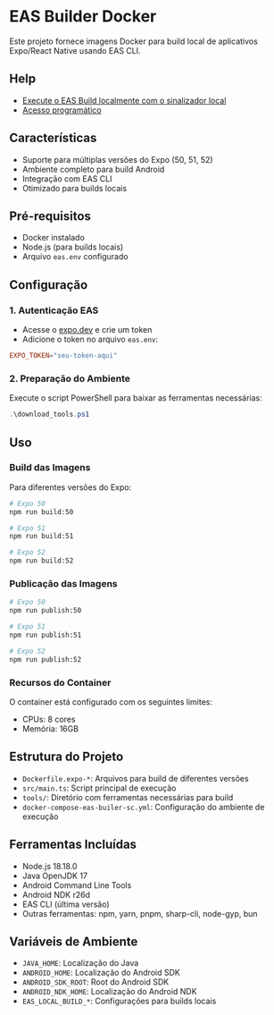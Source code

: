 # EAS Builder Docker

Este projeto fornece imagens Docker para build local de aplicativos Expo/React Native usando EAS CLI.

## Help

- [Execute o EAS Build localmente com o sinalizador local](https://docs.expo.dev/build-reference/local-builds/)
- [Acesso programático](https://docs.expo.dev/accounts/programmatic-access/)

## Características

- Suporte para múltiplas versões do Expo (50, 51, 52)
- Ambiente completo para build Android
- Integração com EAS CLI
- Otimizado para builds locais

## Pré-requisitos

- Docker instalado
- Node.js (para builds locais)
- Arquivo `eas.env` configurado

## Configuração

### 1. Autenticação EAS

- Acesse o [expo.dev](https://expo.dev/settings/access-tokens) e crie um token
- Adicione o token no arquivo `eas.env`:

```conf
EXPO_TOKEN="seu-token-aqui"
```

### 2. Preparação do Ambiente

Execute o script PowerShell para baixar as ferramentas necessárias:

```powershell
.\download_tools.ps1
```

## Uso

### Build das Imagens

Para diferentes versões do Expo:

```bash
# Expo 50
npm run build:50

# Expo 51
npm run build:51

# Expo 52
npm run build:52
```

### Publicação das Imagens

```bash
# Expo 50
npm run publish:50

# Expo 51
npm run publish:51

# Expo 52
npm run publish:52
```

### Recursos do Container

O container está configurado com os seguintes limites:

- CPUs: 8 cores
- Memória: 16GB

## Estrutura do Projeto

- `Dockerfile.expo-*`: Arquivos para build de diferentes versões
- `src/main.ts`: Script principal de execução
- `tools/`: Diretório com ferramentas necessárias para build
- `docker-compose-eas-builer-sc.yml`: Configuração do ambiente de execução

## Ferramentas Incluídas

- Node.js 18.18.0
- Java OpenJDK 17
- Android Command Line Tools
- Android NDK r26d
- EAS CLI (última versão)
- Outras ferramentas: npm, yarn, pnpm, sharp-cli, node-gyp, bun

## Variáveis de Ambiente

- `JAVA_HOME`: Localização do Java
- `ANDROID_HOME`: Localização do Android SDK
- `ANDROID_SDK_ROOT`: Root do Android SDK
- `ANDROID_NDK_HOME`: Localização do Android NDK
- `EAS_LOCAL_BUILD_*`: Configurações para builds locais
